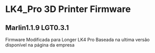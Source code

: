 # LK4_Pro 3D Printer Firmware
## Marlin1.1.9 LGT0.3.1
Firmware Modificada para Longer LK4 Pro
Baseada na ultima versão disponível na página da empresa


